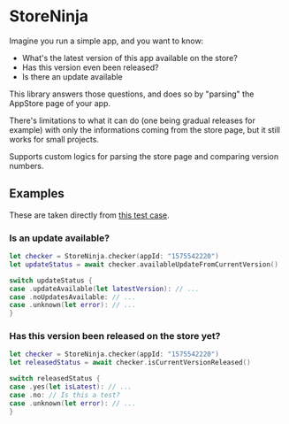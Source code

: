 # StoreNinja

Imagine you run a simple app, and you want to know:
* What's the latest version of this app available on the store?
* Has this version even been released?
* Is there an update available

This library answers those questions, and does so by "parsing" the AppStore page of your app.

There's limitations to what it can do (one being gradual releases for example) with only the informations coming from the store page, but it still works for small projects.

Supports custom logics for parsing the store page and comparing version numbers.

## Examples
These are taken directly from [this test case](https://github.com/curzel-it/StoreNinja/blob/main/Tests/StoreNinjaTests/StoreNinjaTests.swift).

### Is an update available?
```swift
let checker = StoreNinja.checker(appId: "1575542220")
let updateStatus = await checker.availableUpdateFromCurrentVersion()

switch updateStatus {
case .updateAvailable(let latestVersion): // ...
case .noUpdatesAvailable: // ...
case .unknown(let error): // ...
}
```

### Has this version been released on the store yet?
```swift
let checker = StoreNinja.checker(appId: "1575542220")
let releasedStatus = await checker.isCurrentVersionReleased()

switch releasedStatus {
case .yes(let isLatest): // ...
case .no: // Is this a test? 
case .unknown(let error): // ...
}
```
